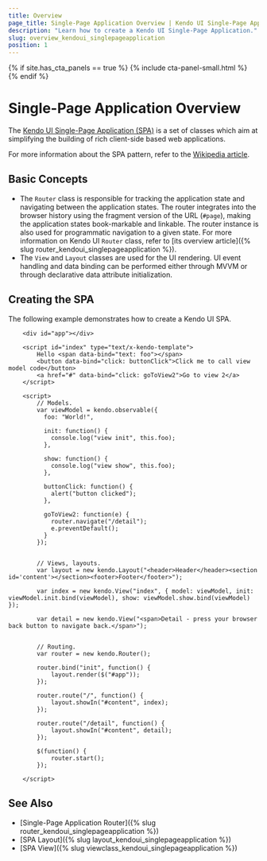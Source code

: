 ```yaml
---
title: Overview
page_title: Single-Page Application Overview | Kendo UI Single-Page Application
description: "Learn how to create a Kendo UI Single-Page Application."
slug: overview_kendoui_singlepageapplication
position: 1
---
```


{% if site.has_cta_panels == true %}
{% include cta-panel-small.html %}
{% endif %}

# Single-Page Application Overview

The [Kendo UI Single-Page Application (SPA)](https://demos.telerik.com/kendo-ui/spa/index) is a set of classes which aim at simplifying the building of rich client-side based web applications.

For more information about the SPA pattern, refer to the [Wikipedia article](https://en.wikipedia.org/wiki/Single-page_application).

## Basic Concepts

* The `Router` class is responsible for tracking the application state and navigating between the application states. The router integrates into the browser history using the fragment version of the URL (`#page`), making the application states book-markable and linkable. The router instance is also used for programmatic navigation to a given state. For more information on Kendo UI `Router` class, refer to [its overview article]({% slug router_kendoui_singlepageapplication %}).
* The `View` and `Layout` classes are used for the UI rendering. UI event handling and data binding can be performed either through MVVM or through declarative data attribute initialization.

## Creating the SPA

The following example demonstrates how to create a Kendo UI SPA.

```dojo
    <div id="app"></div>

    <script id="index" type="text/x-kendo-template">
        Hello <span data-bind="text: foo"></span>
        <button data-bind="click: buttonClick">Click me to call view model code</button>
        <a href="#" data-bind="click: goToView2">Go to view 2</a>
    </script>

    <script>
        // Models.
      	var viewModel = kendo.observable({
          foo: "World!",

          init: function() {
            console.log("view init", this.foo);
          },

          show: function() {
            console.log("view show", this.foo);
          },

          buttonClick: function() {
            alert("button clicked");
          },

          goToView2: function(e) {
            router.navigate("/detail");
            e.preventDefault();
          }
        });


        // Views, layouts.
        var layout = new kendo.Layout("<header>Header</header><section id='content'></section><footer>Footer</footer>");

        var index = new kendo.View("index", { model: viewModel, init: viewModel.init.bind(viewModel), show: viewModel.show.bind(viewModel) });

        var detail = new kendo.View("<span>Detail - press your browser back button to navigate back.</span>");


        // Routing.
        var router = new kendo.Router();

      	router.bind("init", function() {
            layout.render($("#app"));
        });

        router.route("/", function() {
          	layout.showIn("#content", index);
        });

        router.route("/detail", function() {
          	layout.showIn("#content", detail);
        });

        $(function() {
            router.start();
        });

    </script>

```

## See Also

* [Single-Page Application Router]({% slug router_kendoui_singlepageapplication %})
* [SPA Layout]({% slug layout_kendoui_singlepageapplication %})
* [SPA View]({% slug viewclass_kendoui_singlepageapplication %})
